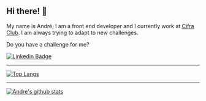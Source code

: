 ## Hi there! 💪

My name is André, I am a front end developer and I currently work at [Cifra Club](https://www.cifraclub.com.br/). I am always trying to adapt to new challenges.

Do you have a challenge for me?

[![Linkedin Badge](https://img.shields.io/badge/-LinkedIn-blue?style=flat-square&logo=Linkedin&logoColor=white&link=https://www.linkedin.com/in/andr%C3%A9-sim%C3%B5es-0a7345170/)](https://www.linkedin.com/in/andr%C3%A9-sim%C3%B5es-0a7345170/)

---

[![Top Langs](https://github-readme-stats.vercel.app/api/top-langs/?username=andrersfc&layout=compact&hide=c)](https://github.com/AndreRSFC)

---

[![Andre's github stats](https://github-readme-stats.vercel.app/api?username=andrersfc&count_private=true)](https://github.com/AndreRSFC)
